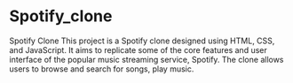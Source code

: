 # Spotify_clone
Spotify Clone This project is a Spotify clone designed using HTML, CSS, and JavaScript. It aims to replicate some of the core features and user interface of the popular music streaming service, Spotify. The clone allows users to browse and search for songs, play music.
